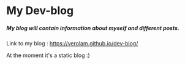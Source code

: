 # My Dev-blog

##### My blog will contain information about myself and different posts.


Link to my blog :
https://verolam.github.io/dev-blog/

At the moment it's a static blog :)




